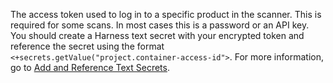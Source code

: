 The access token used to log in to a specific product in the scanner. This is required for some scans. In most cases this is a password or an API key. 
You should create a Harness text secret with your encrypted token and reference the secret using the format `<+secrets.getValue("project.container-access-id">`. For more information, go to [Add and Reference Text Secrets](/docs/platform/Secrets/add-use-text-secrets).

